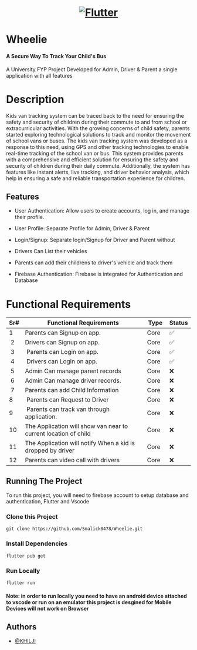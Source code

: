 <a href="https://flutter.dev/">
  <h1 align="center">
    <picture>
      <source media="(prefers-color-scheme: dark)" srcset="https://storage.googleapis.com/cms-storage-bucket/6e19fee6b47b36ca613f.png">
      <img alt="Flutter" src="https://storage.googleapis.com/cms-storage-bucket/c823e53b3a1a7b0d36a9.png">
    </picture>
  </h1>
</a>

# Wheelie 
#### A Secure Way To Track Your Child's Bus

A University FYP Project Developed for Admin, Driver & Parent a single application with all features

# Description
Kids van tracking system can be traced back to the need for ensuring the safety
and security of children during their commute to and from school or
extracurricular activities. With the growing concerns of child safety, parents
started exploring technological solutions to track and monitor the movement of
school vans or buses. The kids van tracking system was developed as a response
to this need, using GPS and other tracking technologies to enable real-time
tracking of the school van or bus. This system provides parents with a
comprehensive and efficient solution for ensuring the safety and security of
children during their daily commute. Additionally, the system has features like
instant alerts, live tracking, and driver behavior analysis, which help in ensuring
a safe and reliable transportation experience for children.

## Features

- User Authentication: Allow users to create accounts, log in, and manage their profile.

- User Profile: Separate Profile for Admin, Driver & Parent

- Login/Signup: Separate login/Signup for Driver and Parent without 

- Drivers Can List their vehicles

- Parents can add their childrens to driver's vehicle and track them

- Firebase Authentication: Firebase is integrated for Authentication and Database


# Functional Requirements

<!DOCTYPE html>
<html>
<body>
	<table>
		<thead>
			<tr>
				<th>Sr#</th>
				<th>Functional Requirements</th>
				<th>Type</th>
				<th>Status</th>
			</tr>
		</thead>
		<tbody>
			<tr>
				<td>1&nbsp;</td>
				<td>Parents can Signup on app.&nbsp;</td>
				<td><span style="font-style: normal; font-weight: 400;">Core&nbsp;</span>&nbsp;</td>
				<td>✅</td>
			</tr>
			<tr>
				<td>&nbsp;2</td>
				<td>Drivers can Signup on app.</td>
				<td><span style="font-style: normal; font-weight: 400;">Core&nbsp;</span>&nbsp;</td>
				<td>✅</td>
			</tr>
			<tr>
				<td>&nbsp;3</td>
				<td>&nbsp;Parents can Login on app. </td>
				<td><span style="font-style: normal; font-weight: 400;">Core&nbsp;</span>&nbsp;</td>
				<td>✅</td>
			</tr>
			<tr>
				<td>&nbsp;4</td>
				<td>&nbsp;Drivers can Login on app. </td>
				<td><span style="font-style: normal; font-weight: 400;">Core&nbsp;</span>&nbsp;</td>
				<td>✅</td>
			</tr>
			<tr>
				<td>&nbsp;5</td>
				<td>Admin Can manage parent records&nbsp;</td>
				<td><span style="font-style: normal; font-weight: 400;">Core&nbsp;</span>&nbsp;</td>
				<td>❌</td>
			</tr>
			<tr>
				<td>&nbsp;6</td>
				<td>Admin Can manage driver records.&nbsp;</td>
				<td><span style="font-style: normal; font-weight: 400;">Core&nbsp;</span>&nbsp;</td>
				<td>❌</td>
			</tr>
			<tr>
				<td>&nbsp;7</td>
				<td>Parents can add Child Information &nbsp;</td>
				<td><span style="font-style: normal; font-weight: 400;">Core&nbsp;</span>&nbsp;</td>
				<td>❌</td>
			</tr>
			<tr>
				<td>8&nbsp;</td>
				<td>&nbsp;Parents can Request to Driver</td>
				<td><span style="font-style: normal; font-weight: 400;">Core&nbsp;</span>&nbsp;</td>
				<td>❌</td>
			</tr>
			<tr>
				<td>9&nbsp;</td>
				<td>&nbsp;Parents can track van through
application.</td>
				<td><span style="font-style: normal; font-weight: 400;">Core&nbsp;</span>&nbsp;</td>
				<td>❌</td>
			</tr>
			<tr>
				<td>10&nbsp;</td>
				<td>The Application will show van near to
current location of child&nbsp;</td>
				<td><span style="font-style: normal; font-weight: 400;">Core&nbsp;</span>&nbsp;</td>
				<td>❌</td>
			</tr>
			<tr>
				<td>11&nbsp;</td>
				<td>The Application will notify When a kid
is dropped by driver&nbsp;</td>
				<td><span style="font-style: normal; font-weight: 400;">Core&nbsp;</span>&nbsp;</td>
				<td>❌</td>
			</tr>
			<tr>
				<td>12&nbsp;</td>
				<td>Parents can video call with drivers&nbsp;</td>
				<td><span style="font-style: normal; font-weight: 400;">Core&nbsp;</span>&nbsp;</td>
				<td>❌</td>
			</tr>
		</tbody>
	</table>
</body>
</html>

## Running The Project

To run this project, you will need to firebase account to setup database and authentication, Flutter and Vscode 

### Clone this Project 
```
git clone https://github.com/Smalick0478/Wheelie.git
```

### Install Dependencies
```
flutter pub get
```

### Run Locally
```
flutter run
```
#### Note: in order to run locally you need to have an android device attached to vscode or run on an emulator this project is desgined for Mobile Devices will not work on Browser

## Authors

- [@KHILJI](https://www.github.com/Smalick0478)

